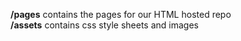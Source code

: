 <strong>/pages</strong> contains the pages for our HTML hosted repo
<br><strong>/assets</strong> contains css style sheets and images
